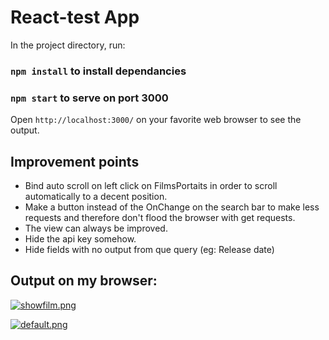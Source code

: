 #  React-test App

In the project directory, run:

### `npm install` to install dependancies
### `npm start` to serve on port 3000

Open `http://localhost:3000/` on your favorite web browser to see the output.

## Improvement points

- Bind auto scroll on left click on FilmsPortaits in order to scroll automatically to a decent position.
- Make a button instead of the OnChange on the search bar to make less requests and therefore don't flood the browser with get requests.
- The view can always be improved.
- Hide the api key somehow.
- Hide fields with no output from que query (eg: Release date)


## Output on my browser:

[![showfilm.png](https://i.postimg.cc/tJMpykj0/showfilm.png)](https://postimg.cc/JHZ95b0K)

[![default.png](https://i.postimg.cc/g26kzCjg/default.png)](https://postimg.cc/zy81pPnh)




